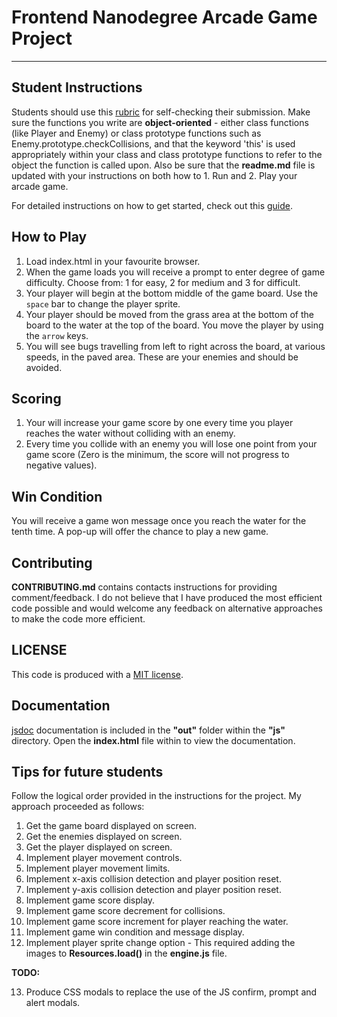 # Frontend Nanodegree Arcade Game Project
---

## Student Instructions

Students should use this [rubric](https://review.udacity.com/#!/projects/2696458597/rubric) for self-checking their submission. Make sure the functions you write are **object-oriented** - either class functions (like Player and Enemy) or class prototype functions such as Enemy.prototype.checkCollisions, and that the keyword 'this' is used appropriately within your class and class prototype functions to refer to the object the function is called upon. Also be sure that the **readme.md** file is updated with your instructions on both how to 1. Run and 2. Play your arcade game.

For detailed instructions on how to get started, check out this [guide](https://docs.google.com/document/d/1v01aScPjSWCCWQLIpFqvg3-vXLH2e8_SZQKC8jNO0Dc/pub?embedded=true).

## How to Play
1. Load index.html in your favourite browser.
2. When the game loads you will receive a prompt to enter degree of game difficulty. Choose from: 1 for easy, 2 for medium and 3 for difficult.
3. Your player will begin at the bottom middle of the game board. Use the `space` bar to change the player sprite.
4. Your player should be moved from the grass area at the bottom of the board to the water at the top of the board. You move the player by using the `arrow` keys.
5. You will see bugs travelling from left to right across the board, at various speeds, in the paved area. These are your enemies and should be avoided.

## Scoring
1. Your will increase your game score by one every time you player reaches the water without colliding with an enemy.
2. Every time you collide with an enemy you will lose one point from your game score (Zero is the minimum, the score will not progress to negative values).

## Win Condition
You will receive a game won message once you reach the water for the tenth time. A pop-up will offer the chance to play a new game.

## Contributing
**CONTRIBUTING.md** contains contacts instructions for providing comment/feedback. I do not believe that I have produced the most efficient code possible and would welcome any feedback on alternative approaches to make the code more efficient.

## LICENSE
This code is produced with a [MIT license](https://opensource.org/licenses/MIT).

## Documentation
[jsdoc](http://usejsdoc.org/) documentation is included in the **"out"** folder within the **"js"** directory. Open the **index.html** file within to view the documentation.

## Tips for future students
Follow the logical order provided in the instructions for the project. My approach proceeded as follows:
1. Get the game board displayed on screen.
2. Get the enemies displayed on screen.
3. Get the player displayed on screen.
4. Implement player movement controls.
5. Implement player movement limits.
6. Implement x-axis collision detection and player position reset.
7. Implement y-axis collision detection and player position reset.
8. Implement game score display.
9. Implement game score decrement for collisions.
10. Implement game score increment for player reaching the water.
11. Implement game win condition and message display.
12. Implement player sprite change option - This required adding the images to **Resources.load()** in the **engine.js** file.

**TODO:**

13. Produce CSS modals to replace the use of the JS confirm, prompt and alert modals.
